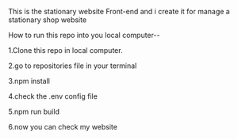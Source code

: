 This is the stationary website Front-end and i create it for manage a stationary shop website

How to run this repo into you local computer--

1.Clone this repo in local computer.

2.go to repositories file in your terminal

3.npm install

4.check the .env config file

5.npm run build

6.now you can check my website

